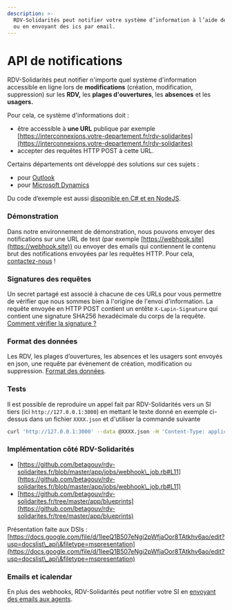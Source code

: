 ```yaml
---
description: >-
  RDV-Solidarités peut notifier votre système d’information à l’aide de webhooks
  ou en envoyant des ics par email.
---
```


# API de notifications

RDV-Solidarités peut notifier n'importe quel système d'information accessible en ligne lors de **modifications** (création, modification, suppression) sur les **RDV,** les **plages d'ouvertures**, les **absences** et les **usagers.**

Pour cela, ce système d'informations doit :

* être accessible à **une URL** publique par exemple [https://interconnexions.votre-departement.fr/rdv-solidarites](https://interconnexions.votre-departement.fr/rdv-solidarites)
* accepter des requêtes HTTP POST à cette URL.

Certains départements ont développé des solutions sur ces sujets :

* pour [Outlook](outlook.md)&#x20;
* pour [Microsoft Dynamics](microsoft-dynamics.md)

Du code d’exemple est aussi [disponible en C# et en NodeJS](https://github.com/guillett/webhook).

### Démonstration

Dans notre environnement de démonstration, nous pouvons envoyer des notifications sur une URL de test (par exemple [https://webhook.site](https://webhook.site)) ou envoyer des emails qui contiennent le contenu brut des notifications envoyées par les requêtes HTTP. Pour cela, [contactez-nous](https://app.gitbook.com/s/-MG9-\_JuLUdv0lRqkUMW/guide-pour-un-charge-dinformatique/contact@rdv-solidarites.fr) !

### Signatures des requêtes

Un secret partagé est associé à chacune de ces URLs pour vous permettre de vérifier que nous sommes bien à l'origine de l'envoi d'information. La requête envoyée en HTTP POST contient un entête `X-Lapin-Signature` qui contient une signature SHA256 hexadécimale du corps de la requête.  [Comment vérifier la signature ?](generation-de-signature.md)

### Format des données

Les RDV, les plages d’ouvertures, les absences et les usagers sont envoyés en json, une requête par évènement de création, modification ou suppression. [Format des données](format-des-donnees.md).

### Tests

Il est possible de reproduire un appel fait par RDV-Solidarités vers un SI tiers (ici `http://127.0.0.1:3000`) en mettant le texte donné en exemple ci-dessus dans un fichier `XXXX.json` et d'utiliser la commande suivante

```bash
curl 'http://127.0.0.1:3000' --data @XXXX.json -H 'Content-Type: application/json; charset=utf-8'
```

### Implémentation côté RDV-Solidarités

* [https://github.com/betagouv/rdv-solidarites.fr/blob/master/app/jobs/webhook\_job.rb#L11](https://github.com/betagouv/rdv-solidarites.fr/blob/master/app/jobs/webhook\_job.rb#L11)
* [https://github.com/betagouv/rdv-solidarites.fr/tree/master/app/blueprints](https://github.com/betagouv/rdv-solidarites.fr/tree/master/app/blueprints)

Présentation faite aux DSIs : [https://docs.google.com/file/d/1leeQ1B507eNgi2pWfjaOor8TAtkhv6ao/edit?usp=docslist\_api\&filetype=mspresentation](https://docs.google.com/file/d/1leeQ1B507eNgi2pWfjaOor8TAtkhv6ao/edit?usp=docslist\_api\&filetype=mspresentation)

### Emails et icalendar

En plus des webhooks, RDV-Solidarités peut notifier votre SI en [envoyant des emails aux agents](zimbra.md).
